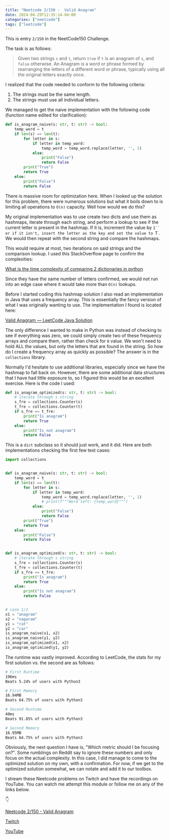 ```yaml
---
title: "Neetcode 2/150 -  Valid Anagram"
date: 2024-04-29T12:35:14-04:00
categories: ["neetcode"]
tags: ["leetcode"]
---
```


This is entry `2/150` in the NeetCode150 Challenge.

The task is as follows:

> Given two strings `s` and `t`, return `true` if `t` is an anagram of `s`, and `false` otherwise. An Anagram is a word or phrase formed by rearranging the letters of a different word or phrase, typically using all the original letters exactly once.

I realized that the code needed to conform to the following criteria:

1. The strings must be the same length.
2. The strings must use all individual letters.

We managed to get the naive implementation with the following code (function name edited for clarification):

```python
def is_anagram_naive(s: str, t: str) -> bool:
    temp_word = t
    if len(s) == len(t):
        for letter in s:
            if letter in temp_word:
                temp_word = temp_word.replace(letter, '', 1)
            else:
                print("False")
                return False
        print("True")
        return True
    else:
        print("False")
        return False
```

There is massive room for optimization here. When I looked up the solution for this problem, there were numerous solutions but what it boils down to is limiting all operations to `O(n)` capacity. Well how would we do this?

My original implementation was to use create two dicts and use them as hashmaps, iterate through each string, and perform a lookup to see if the current letter is present in the hashmap. If it is, increment the value by `1`` or if it isn't, insert the letter as the key and set the value to `1`. We would then repeat with the second string and compare the hashmaps.

This would require at most, two iterations on said strings and the comparison lookup. I used this StackOverflow page to confirm the complexities:

[What is the time complexity of comparing 2 dictionaries in python](https://stackoverflow.com/questions/57346276/what-is-the-time-complexity-of-comparing-2-dictionaries-in-python)

Since they have the same number of letters confirmed, we would not run into an edge case where it would take more than `O(n)` lookups.

Before I started coding this hashmap solution I also read an implementation in Java that uses a frequency array. This is essentially the fancy version of what I was originally wanting to use. The implementation I found is located here:

[Valid Anagram — LeetCode Java Solution](https://medium.com/techsoftware/valid-anagram-leetcode-java-solution-e497872e5970)

The only difference I wanted to make in Python was instead of checking to see if everything was zero, we could simply create two of these frequency arrays and compare them, rather than check for `0` value. We won't need to hold ALL the values, but only the letters that are found in the string. So how do I create a frequency array as quickly as possible? The answer is in the `collections` library.

Normally I'd hesitate to use additional libraries, especially since we have the hashmap to fall back on. However, there are some additional data structures that I have had little exposure to, so I figured this would be an excellent exercise. Here is the code I used:

```python
def is_anagram_optimized(s: str, t: str) -> bool:
    # iterate through s string
    s_fre = collections.Counter(s)
    t_fre = collections.Counter(t)
    if s_fre == t_fre:
        print("Is anagram")
        return True
    else:
        print("Is not anagram")
        return False
```

This is a `dict` subclass so it should just work, and it did. Here are both implementations checking the first few test cases:

```python
import collections


def is_anagram_naive(s: str, t: str) -> bool:
    temp_word = t
    if len(s) == len(t):
        for letter in s:
            if letter in temp_word:
                temp_word = temp_word.replace(letter, '', 1)
                # print(f"""Word left: {temp_word}""")
            else:
                print("False")
                return False
        print("True")
        return True
    else:
        print("False")
        return False


def is_anagram_optimized(s: str, t: str) -> bool:
    # iterate through s string
    s_fre = collections.Counter(s)
    t_fre = collections.Counter(t)
    if s_fre == t_fre:
        print("Is anagram")
        return True
    else:
        print("Is not anagram")
        return False


# case 1/2
x1 = "anagram"
x2 = "nagaram"
y1 = "rat"
y2 = "car"
is_anagram_naive(x1, x2)
is_anagram_naive(y1, y2)
is_anagram_optimized(x1, x2)
is_anagram_optimized(y1, y2)
```

The runtime was vastly improved. According to LeetCode, the stats for my first solution vs. the second are as follows:

```bash
# First Runtime
196ms
Beats 5.24% of users with Python3

# First Memory
16.94MB
Beats 64.75% of users with Python3

# Second Runtime
40ms
Beats 91.85% of users with Python3

# Second Memory
16.95MB
Beats 64.75% of users with Python3
```

Obviously, the next question I have is, "Which metric should I be focusing on?". Some rumblings on Reddit say to ignore these numbers and only focus on the actual complexity. In this case, I did manage to come to the optimized solution on my own, with a confirmation. For now, if we get to the optimized solution somewhat, we can notate and add it to our toolbox.

I stream these Neetcode problems on Twitch and have the recordings on YouTube. You can watch me attempt this module or follow me on any of the links below.

👇

[Neetcode 2/150 - Valid Anagram](https://youtu.be/rJ2NsNSexl0?si=AisiqXmq_Om49dQF)

[Twitch](https://twitch.tv/Mexpat911)

[YouTube](https://www.youtube.com/@mexpat911)
